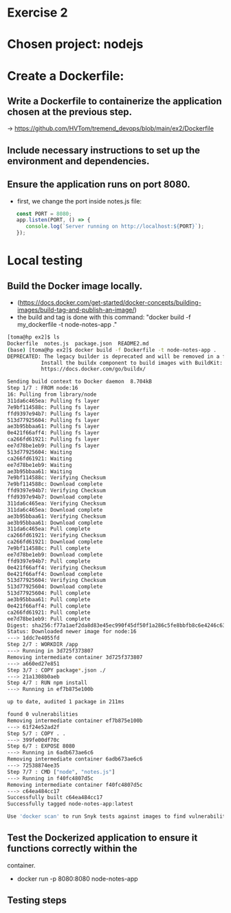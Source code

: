 # Exercise 2

# Chosen project: nodejs

# Create a Dockerfile:
 
## Write a Dockerfile to containerize the application chosen at the previous step.

 -> https://github.com/HVTom/tremend_devops/blob/main/ex2/Dockerfile

## Include necessary instructions to set up the environment and dependencies.

## Ensure the application runs on port 8080.
 - first, we change the port inside notes.js file:
```javascript
   const PORT = 8080;
   app.listen(PORT, () => {
      console.log(`Server running on http://localhost:${PORT}`);
   });
```


# Local testing

## Build the Docker image locally.
 - (https://docs.docker.com/get-started/docker-concepts/building-images/build-tag-and-publish-an-image/)
 - the build and tag is done with this command: "docker build -f my_dockerfile -t node-notes-app ."
 ```bash
[toma@hp ex2]$ ls
Dockerfile  notes.js  package.json  README2.md
(base) [toma@hp ex2]$ docker build -f Dockerfile -t node-notes-app .
DEPRECATED: The legacy builder is deprecated and will be removed in a future release.
            Install the buildx component to build images with BuildKit:
            https://docs.docker.com/go/buildx/

Sending build context to Docker daemon  8.704kB
Step 1/7 : FROM node:16
16: Pulling from library/node
311da6c465ea: Pulling fs layer
7e9bf114588c: Pulling fs layer
ffd9397e94b7: Pulling fs layer
513d77925604: Pulling fs layer
ae3b95bbaa61: Pulling fs layer
0e421f66aff4: Pulling fs layer
ca266fd61921: Pulling fs layer
ee7d78be1eb9: Pulling fs layer
513d77925604: Waiting
ca266fd61921: Waiting
ee7d78be1eb9: Waiting
ae3b95bbaa61: Waiting
7e9bf114588c: Verifying Checksum
7e9bf114588c: Download complete
ffd9397e94b7: Verifying Checksum
ffd9397e94b7: Download complete
311da6c465ea: Verifying Checksum
311da6c465ea: Download complete
ae3b95bbaa61: Verifying Checksum
ae3b95bbaa61: Download complete
311da6c465ea: Pull complete
ca266fd61921: Verifying Checksum
ca266fd61921: Download complete
7e9bf114588c: Pull complete
ee7d78be1eb9: Download complete
ffd9397e94b7: Pull complete
0e421f66aff4: Verifying Checksum
0e421f66aff4: Download complete
513d77925604: Verifying Checksum
513d77925604: Download complete
513d77925604: Pull complete
ae3b95bbaa61: Pull complete
0e421f66aff4: Pull complete
ca266fd61921: Pull complete
ee7d78be1eb9: Pull complete
Digest: sha256:f77a1aef2da8d83e45ec990f45df50f1a286c5fe8bbfb8c6e4246c6389705c0b
Status: Downloaded newer image for node:16
 ---> 1ddc7e4055fd
Step 2/7 : WORKDIR /app
 ---> Running in 3d725f373807
Removing intermediate container 3d725f373807
 ---> a660ed27e851
Step 3/7 : COPY package*.json ./
 ---> 21a1308b0aeb
Step 4/7 : RUN npm install
 ---> Running in ef7b875e100b

up to date, audited 1 package in 211ms

found 0 vulnerabilities
Removing intermediate container ef7b875e100b
 ---> 61f24e52ad2f
Step 5/7 : COPY . .
 ---> 399fe00df70c
Step 6/7 : EXPOSE 8080
 ---> Running in 6adb673ae6c6
Removing intermediate container 6adb673ae6c6
 ---> 72538874ee35
Step 7/7 : CMD ["node", "notes.js"]
 ---> Running in f40fc4807d5c
Removing intermediate container f40fc4807d5c
 ---> c64ea484cc17
Successfully built c64ea484cc17
Successfully tagged node-notes-app:latest

Use 'docker scan' to run Snyk tests against images to find vulnerabilities and learn how to fix them

 ```

## Test the Dockerized application to ensure it functions correctly within the
container.
 - docker run -p 8080:8080 node-notes-app
 

## Testing steps

